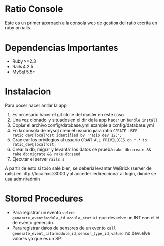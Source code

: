 # Ratio Console

Este es un primer approach a la consola web de gestion del ratio escrita en ruby on rails.

# Dependencias Importantes

* Ruby >=2.3
* Rails 4.2.5
* MySql 5.5+

# Instalacion
Para poder hacer andar la app

1. Es necesario hacer el git clone del master en este caso
2. Una vez clonado, y situados en el dir de la app hacer un `bundle install`
3. Copiar el archivo config/database.yml.example a config/database.yml
4. En la consola de mysql crear el usuario para ratio `CREATE USER ratio_dev@localhost identified by 'ratio_dev_123';`
5. Grantear los privilegios al usuario `GRANT ALL PRIVILEGES on *.* to ratio_dev@localhost;`
6. Crear la db, migrar y levantar los datos de prueba `rake db:create && rake db:migrate && rake db:seed`
7. Ejecutar el server `rails s`

A partir de esto si todo sale bien, se deberia levantar WeBrick (server de rails) en http://localhost:3000 y al acceder redireccionar al login, donde se usa admin/admin

# Stored Procedures
* Para registrar un evento `select generate_event(module_id,module_status)` que devuelve un INT con el id de evento generado.
* Para registrar datos de sensores de un evento `call generate_event_data(module_id,sensor_type_id,value)` no devuelve valores ya que es un SP
